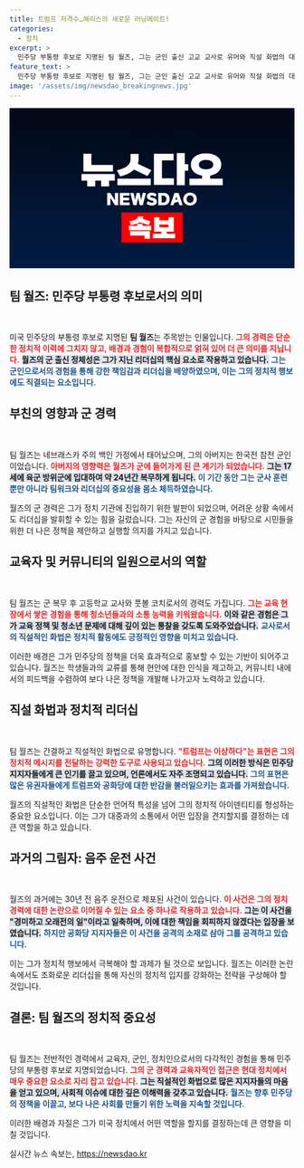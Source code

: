 ```yaml
---
title: 트럼프 저격수…해리스의 새로운 러닝메이트!
categories:
  - 정치
excerpt: >
  민주당 부통령 후보로 지명된 팀 월즈, 그는 군인 출신 고교 교사로 유머와 직설 화법의 대명사. 트럼프 저격수로 알려진 그의 과거와 현재, 논란의 중심에 서다! 클릭해서 그의 이야기를 들어보세요!
feature_text: >
  민주당 부통령 후보로 지명된 팀 월즈, 그는 군인 출신 고교 교사로 유머와 직설 화법의 대명사. 트럼프 저격수로 알려진 그의 과거와 현재, 논란의 중심에 서다! 클릭해서 그의 이야기를 들어보세요!
image: '/assets/img/newsdao_breakingnews.jpg'
---
```


<p><img src="/assets/img/newsdao_breakingnews.jpg" alt="cryptoinkorea 속보" /></p>

<h2 data-ke-size="size26">팀 월즈: 민주당 부통령 후보로서의 의미</h2>

<p data-ke-size="size16">&nbsp;</p>

<p>미국 민주당의 부통령 후보로 지명된 <strong>팀 월즈</strong>는 주목받는 인물입니다. <b><span style="color: #ee2323;">그의 경력은 단순한 정치적 이력에 그치지 않고, 배경과 경험이 복합적으로 얽혀 있어 더 큰 의미를 지닙니다.</span></b> <b><span style="background-color: #21538527;">월즈의 군 출신 정체성은 그가 지닌 리더십의 핵심 요소로 작용하고 있습니다.</span></b> <b><span style="color: #1a5490;">그는 군인으로서의 경험을 통해 강한 책임감과 리더십을 배양하였으며, 이는 그의 정치적 행보에도 직결되는 요소입니다.</span></b> </p>

<h2 data-ke-size="size26">부친의 영향과 군 경력</h2>

<p data-ke-size="size16">&nbsp;</p>

<p>팀 월즈는 네브래스카 주의 백인 가정에서 태어났으며, 그의 아버지는 한국전 참전 군인이었습니다. <b><span style="color: #ee2323;">아버지의 영향력은 월즈가 군에 들어가게 된 큰 계기가 되었습니다.</span></b> <b><span style="background-color: #21538527;">그는 17세에 육군 방위군에 입대하여 약 24년간 복무하게 됩니다.</span></b> <b><span style="color: #1a5490;">이 기간 동안 그는 군사 훈련뿐만 아니라 팀워크와 리더십의 중요성을 몸소 체득하였습니다.</span></b> </p>

<p>월즈의 군 경력은 그가 정치 기관에 진입하기 위한 발판이 되었으며, 어려운 상황 속에서도 리더십을 발휘할 수 있는 힘을 길렀습니다. 그는 자신의 군 경험을 바탕으로 시민들을 위한 더 나은 정책을 제안하고 실행할 의지를 가지고 있습니다.</p>

<h2 data-ke-size="size26">교육자 및 커뮤니티의 일원으로서의 역할</h2>

<p data-ke-size="size16">&nbsp;</p>

<p>팀 월즈는 군 복무 후 고등학교 교사와 풋볼 코치로서의 경력도 가집니다. <b><span style="color: #ee2323;">그는 교육 현장에서 쌓은 경험을 통해 청소년들과의 소통 능력을 키워왔습니다.</span></b> <b><span style="background-color: #21538527;">이와 같은 경험은 그가 교육 정책 및 청소년 문제에 대해 깊이 있는 통찰을 갖도록 도와주었습니다.</span></b> <b><span style="color: #1a5490;">교사로서의 직설적인 화법은 정치적 활동에도 긍정적인 영향을 미치고 있습니다.</span></b> </p>

<p>이러한 배경은 그가 민주당의 정책을 더욱 효과적으로 홍보할 수 있는 기반이 되어주고 있습니다. 월즈는 학생들과의 교류를 통해 현안에 대한 인식을 제고하고, 커뮤니티 내에서의 피드백을 수렴하여 보다 나은 정책을 개발해 나가고자 노력하고 있습니다.</p>

<h2 data-ke-size="size26">직설 화법과 정치적 리더십</h2>

<p data-ke-size="size16">&nbsp;</p>

<p>팀 월즈는 간결하고 직설적인 화법으로 유명합니다. <b><span style="color: #ee2323;">"트럼프는 이상하다"는 표현은 그의 정치적 메시지를 전달하는 강력한 도구로 사용되고 있습니다.</span></b> <b><span style="background-color: #21538527;">그의 이러한 방식은 민주당 지지자들에게 큰 인기를 끌고 있으며, 언론에서도 자주 조명되고 있습니다.</span></b> <b><span style="color: #1a5490;">그의 표현은 많은 유권자들에게 트럼프와 공화당에 대한 반감을 불러일으키는 효과를 가져왔습니다.</span></b> </p>

<p>월즈의 직설적인 화법은 단순한 언어적 특성을 넘어 그의 정치적 아이덴티티를 형성하는 중요한 요소입니다. 이는 그가 대중과의 소통에서 어떤 입장을 견지할지를 결정하는 데 큰 역할을 하고 있습니다.</p>

<h2 data-ke-size="size26">과거의 그림자: 음주 운전 사건</h2>

<p data-ke-size="size16">&nbsp;</p>

<p>월즈의 과거에는 30년 전 음주 운전으로 체포된 사건이 있습니다. <b><span style="color: #ee2323;">이 사건은 그의 정치 경력에 대한 논란으로 이어질 수 있는 요소 중 하나로 작용하고 있습니다.</span></b> <b><span style="background-color: #21538527;">그는 이 사건을 "경미하고 오래전의 일"이라고 일축하며, 이에 대한 책임을 회피하지 않겠다는 입장을 보였습니다.</span></b> <b><span style="color: #1a5490;">하지만 공화당 지지자들은 이 사건을 공격의 소재로 삼아 그를 공격하고 있습니다.</span></b> </p>

<p>이는 그가 정치적 행보에서 극복해야 할 과제가 될 것으로 보입니다. 월즈는 이러한 논란 속에서도 조화로운 리더십을 통해 자신의 정치적 입지를 강화하는 전략을 구상해야 할 것입니다.</p>

<h2 data-ke-size="size26">결론: 팀 월즈의 정치적 중요성</h2>

<p data-ke-size="size16">&nbsp;</p>

<p>팀 월즈는 전반적인 경력에서 교육자, 군인, 정치인으로서의 다각적인 경험을 통해 민주당의 부통령 후보로 지명되었습니다. <b><span style="color: #ee2323;">그의 군 경력과 교육자적인 접근은 현대 정치에서 매우 중요한 요소로 자리 잡고 있습니다.</span></b> <b><span style="background-color: #21538527;">그는 직설적인 화법으로 많은 지지자들의 마음을 얻고 있으며, 사회적 이슈에 대한 깊은 이해력을 갖추고 있습니다.</span></b> <b><span style="color: #1a5490;">월즈는 향후 민주당의 정책을 이끌고, 보다 나은 사회를 만들기 위한 노력을 지속할 것입니다.</span></b> </p>

<p>이러한 배경과 자질은 그가 미국 정치에서 어떤 역할을 할지를 결정하는데 큰 영향을 미칠 것입니다. </p>
실시간 뉴스 속보는, <a href="https://newsdao.kr" rel="dofollow">https://newsdao.kr</a>


